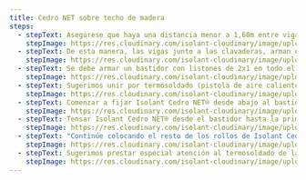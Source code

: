 ```yaml
---
title: Cedro NET sobre techo de madera
steps:
  - stepText: Asegúrese que haya una distancia menor a 1,60m entre viga y viga del techo. Caso contrario agregar vigas para respetar dicha distancia.
    stepImage: https://res.cloudinary.com/isolant-cloudinary/image/upload/f_auto,q_auto:good/website-2021/instructions/cedro-net/isolant-aislantes-linea-vivienda-cedro-paso-a-paso-colocacion-1.jpg
  - stepText: De esta manera, las vigas junto a las clavaderas, arman una cuadrícula en el techo para la membrana se pueda sujetar sin problemas.
    stepImage: https://res.cloudinary.com/isolant-cloudinary/image/upload/f_auto,q_auto:good/website-2021/instructions/cedro-net/isolant-aislantes-linea-vivienda-cedro-paso-a-paso-colocacion-2.jpg
  - stepText: Se debe armar un bastidor con listones de 2x1 en todo el perímetro de la habitación a la misma altura de la viga.
    stepImage: https://res.cloudinary.com/isolant-cloudinary/image/upload/f_auto,q_auto:good/website-2021/instructions/cedro-net/isolant-aislantes-linea-vivienda-cedro-paso-a-paso-colocacion-3.jpg
  - stepText: Sugerimos unir por termosoldado (pistola de aire caliente a la mínima potencia) 2 ó 3 rollos de Isolant Cedro NET® en el suelo, antes de instalar en el techo, para facilitar el trabajo en altura.
    stepImage: https://res.cloudinary.com/isolant-cloudinary/image/upload/f_auto,q_auto:good/website-2021/instructions/cedro-net/isolant-aislantes-linea-vivienda-cedro-paso-a-paso-colocacion-4.jpg
  - stepText: Comenzar a fijar Isolant Cedro NET® desde abajo al bastidor con listones yeseros.
    stepImage: https://res.cloudinary.com/isolant-cloudinary/image/upload/f_auto,q_auto:good/website-2021/instructions/cedro-net/isolant-aislantes-linea-vivienda-cedro-paso-a-paso-colocacion-5.jpg
  - stepText: Tensar Isolant Cedro NET® desde el bastidor hasta la primer viga y clavarla a la misma con listones yeseros de 1/2.
    stepImage: https://res.cloudinary.com/isolant-cloudinary/image/upload/f_auto,q_auto:good/website-2021/instructions/cedro-net/isolant-aislantes-linea-vivienda-cedro-paso-a-paso-colocacion-6.jpg
  - stepText: "Continúe colocando el resto de los rollos de Isolant Cedro NET® de la misma manera: fijándolo a los bastidores de la pared, a la viga del techo y termosoldando las uniones."
    stepImage: https://res.cloudinary.com/isolant-cloudinary/image/upload/f_auto,q_auto:good/website-2021/instructions/cedro-net/isolant-aislantes-linea-vivienda-cedro-paso-a-paso-colocacion-9.jpg
  - stepText: Sugerimos prestar especial atención al termosoldado de la membrana, lo que va a garantizar un acabado más prolijo.
    stepImage: https://res.cloudinary.com/isolant-cloudinary/image/upload/f_auto,q_auto:good/website-2021/instructions/cedro-net/isolant-aislantes-linea-vivienda-cedro-paso-a-paso-colocacion-10.jpg
---
```

